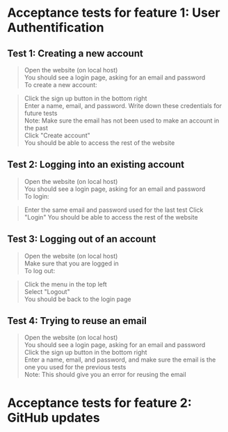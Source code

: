 # Acceptance tests for feature 1: User Authentification

## Test 1: Creating a new account

> Open the website (on local host)     
> You should see a login page, asking for an email and password     
> To create a new account:      

> Click the sign up button in the bottom right      
> Enter a name, email, and password. Write down these credentials for future tests   
> Note: Make sure the email has not been used to make an account in the past      
> Click "Create account"     
> You should be able to access the rest of the website        

## Test 2: Logging into an existing account

> Open the website (on local host)     
> You should see a login page, asking for an email and password     
> To login:

> Enter the same email and password used for the last test
> Click "Login"
> You should be able to access the rest of the website 

## Test 3: Logging out of an account

> Open the website (on local host)     
> Make sure that you are logged in        
> To log out:

> Click the menu in the top left       
> Select "Logout"      
> You should be back to the login page       

## Test 4: Trying to reuse an email

> Open the website (on local host)     
> You should see a login page, asking for an email and password     
> Click the sign up button in the bottom right      
> Enter a name, email, and password, and make sure the email is the one you used for the previous tests     
> Note: This should give you an error for reusing the email    


# Acceptance tests for feature 2: GitHub updates
